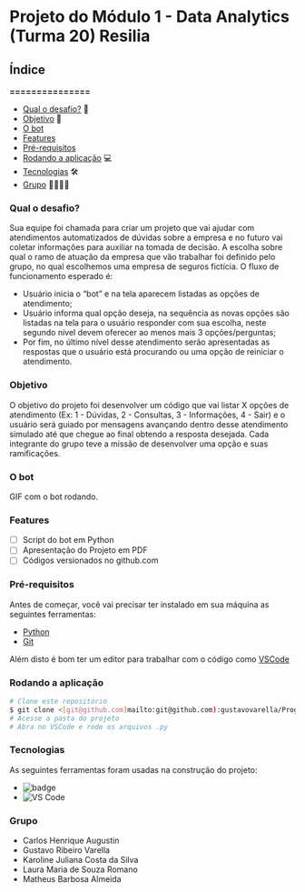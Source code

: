 # Projeto do Módulo 1 - Data Analytics (Turma 20) Resilia

## Índice
**===============**
- [Qual o desafio?](#qual-o-desafio) 🚨
- [Objetivo](#objetivo) 🚀
- [O bot](#o-bot) 
- [Features](#features)
- [Pré-requisitos](#pré-requisitos)
- [Rodando a aplicação](#rodando-a-aplicação) 💻
- [Tecnologias](#tecnologias) 🛠
- [Grupo](#grupo) 👨‍💻👩‍💻

### **Qual o desafio?**
 Sua equipe foi chamada para criar um projeto que vai ajudar com atendimentos automatizados de dúvidas sobre a empresa e no futuro vai coletar informações para auxiliar na tomada de decisão. A escolha sobre qual o ramo de atuação da empresa que vão trabalhar foi definido pelo grupo, no qual escolhemos uma empresa de seguros fictícia.
 O fluxo de funcionamento esperado é:
- Usuário inicia o “bot” e na tela aparecem listadas as opções de atendimento;
- Usuário informa qual opção deseja, na sequência as novas opções são listadas na tela para o usuário responder com sua escolha, neste segundo nível devem oferecer ao menos mais 3 opções/perguntas;
- Por fim, no último nível desse atendimento serão apresentadas as respostas que o usuário está procurando ou uma opção de reiniciar o atendimento.

### **Objetivo**
 O objetivo do projeto foi desenvolver um código que vai listar X opções de atendimento (Ex: 1 - Dúvidas, 2 - Consultas, 3 - Informações, 4 - Sair) e o usuário será guiado por mensagens avançando dentro desse atendimento simulado até que chegue ao final obtendo a resposta desejada. Cada integrante do grupo teve a missão de desenvolver uma opção e suas ramificações.
 
### **O bot**
 GIF com o bot rodando.
 
### **Features**
- [ ] Script do bot em Python
- [ ] Apresentação do Projeto em PDF
- [ ] Códigos versionados no github.com

### **Pré-requisitos**
 Antes de começar, você vai precisar ter instalado em sua máquina as seguintes ferramentas:
- [Python](https://www.python.org)
- [Git](https://git-scm.com)

Além disto é bom ter um editor para trabalhar com o código como [VSCode](https://code.visualstudio.com/)

### **Rodando a aplicação**
```bash
# Clone este repositório
$ git clone <[git@github.com]mailto:git@github.com):gustavovarella/ProgetoResilia.git>
# Acesse a pasta do projeto
# Abra no VSCode e rode os arquivos .py
```

### **Tecnologias**
As seguintes ferramentas foram usadas na construção do projeto:
- ![badge](https://img.shields.io/badge/python-v3.10.4-yellow)
- ![VS Code](https://img.shields.io/badge/Visual%20Studio-Code-yellow)

### **Grupo**
- Carlos Henrique Augustin
- Gustavo Ribeiro Varella
- Karoline Juliana Costa da Silva
- Laura Maria de Souza Romano
- Matheus Barbosa Almeida
